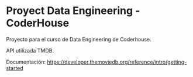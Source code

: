 # Proyect Data Engineering - CoderHouse
Proyecto para el curso de Data Engineering de Coderhouse.

API utilizada TMDB.

Documentación: https://developer.themoviedb.org/reference/intro/getting-started

